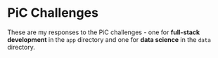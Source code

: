 PiC Challenges
==============

These are my responses to the PiC challenges - one for **full-stack development** in the `app` directory and one for **data science** in the `data` directory.
